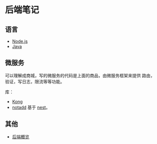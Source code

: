 # 后端笔记
## 语言
* [Node.js](nodejs)
* [Java](java)

## 微服务
可以理解成商城，写的微服务的代码是上面的商品，由微服务框架来提供 路由，验证，写日志，限流等等功能。

库：
* [Kong](https://github.com/Kong/kong)
* [notadd](https://github.com/notadd/notadd) 基于 [nest](https://github.com/nestjs/nest)。

## 其他
* [后端概览](backend-summary.md)

